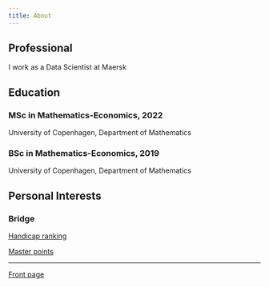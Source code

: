 ```yaml
---
title: About
---
```



## Professional 
I work as a Data Scientist at Maersk

## Education
### MSc in Mathematics-Economics, 2022
University of Copenhagen, Department of Mathematics

### BSc in Mathematics-Economics, 2019
University of Copenhagen, Department of Mathematics

## Personal Interests

### Bridge

[Handicap ranking](https://medlemmer.bridge.dk/LookUpHAC.php?DBFNr=51917)

[Master points](https://medlemmer.bridge.dk/LookupMP.php?DBFNr=51917)


---
[Front page](../#tophome)